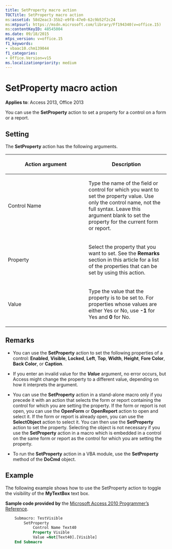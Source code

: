 ```yaml
---
title: SetProperty macro action
TOCTitle: SetProperty macro action
ms:assetid: 58d2eac3-35b2-e9f8-47e0-62c9b52f2c24
ms:mtpsurl: https://msdn.microsoft.com/library/Ff194340(v=office.15)
ms:contentKeyID: 48545004
ms.date: 09/18/2015
mtps_version: v=office.15
f1_keywords:
- vbaac10.chm139044
f1_categories:
- Office.Version=v15
ms.localizationpriority: medium
---
```


# SetProperty macro action

**Applies to**: Access 2013, Office 2013

You can use the **SetProperty** action to set a property for a control on a form or a report.

## Setting

The **SetProperty** action has the following arguments.

<table>
<colgroup>
<col style="width: 50%" />
<col style="width: 50%" />
</colgroup>
<thead>
<tr class="header">
<th><p>Action argument</p></th>
<th><p>Description</p></th>
</tr>
</thead>
<tbody>
<tr class="odd">
<td><p>Control Name</p></td>
<td><p>Type the name of the field or control for which you want to set the property value. Use only the control name, not the full syntax. Leave this argument blank to set the property for the current form or report.</p></td>
</tr>
<tr class="even">
<td><p>Property</p></td>
<td><p>Select the property that you want to set. See the <strong>Remarks</strong> section in this article for a list of the properties that can be set by using this action.</p></td>
</tr>
<tr class="odd">
<td><p>Value</p></td>
<td><p>Type the value that the property is to be set to. For properties whose values are either Yes or No, use <strong>-1</strong> for Yes and <strong>0</strong> for No.</p></td>
</tr>
</tbody>
</table>


## Remarks

- You can use the **SetProperty** action to set the following properties of a control: **Enabled**, **Visible**, **Locked**, **Left**, **Top**, **Width**, **Height**, **Fore Color**, **Back Color**, or **Caption**.

- If you enter an invalid value for the ***Value*** argument, no error occurs, but Access might change the property to a different value, depending on how it interprets the argument.

- You can use the **SetProperty** action in a stand-alone macro only if you precede it with an action that selects the form or report containing the control for which you are setting the property. If the form or report is not open, you can use the **OpenForm** or **OpenReport** action to open and select it. If the form or report is already open, you can use the **SelectObject** action to select it. You can then use the **SetProperty** action to set the property. Selecting the object is not necessary if you use the **SetProperty** action in a macro which is embedded in a control on the same form or report as the control for which you are setting the property.

- To run the **SetProperty** action in a VBA module, use the **SetProperty** method of the **DoCmd** object.

## Example

The following example shows how to use the SetProperty action to toggle the visibility of the **MyTextBox** text box.

**Sample code provided by** the [Microsoft Access 2010 Programmer’s Reference](https://www.amazon.com/Microsoft-Access-2010-Programmers-Reference/dp/8126528125).

```vb
    Submacro: TestVisible
        SetProperty
            Control Name Text40
            Property Visible
            Value =Not[Text40].[Visible]
    End Submacro
```
